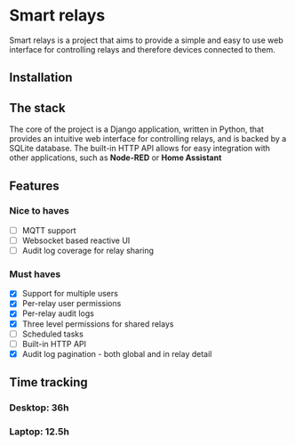 # Smart relays
Smart relays is a project that aims to provide a simple and easy to use web interface 
for controlling relays and therefore devices connected to them.
## Installation
## The stack
The core of the project is a Django application, written in Python, that provides an intuitive web interface
for controlling relays, and is backed by a SQLite database. The built-in HTTP API allows
for easy integration with other applications, such as **Node-RED** or **Home Assistant**
## Features
### Nice to haves
- [ ] MQTT support
- [ ] Websocket based reactive UI
- [ ] Audit log coverage for relay sharing
### Must haves
- [x] Support for multiple users
- [x] Per-relay user permissions
- [x] Per-relay audit logs
- [x] Three level permissions for shared relays
- [ ] Scheduled tasks
- [ ] Built-in HTTP API
- [x] Audit log pagination - both global and in relay detail
## Time tracking
### Desktop: 36h
### Laptop: 12.5h